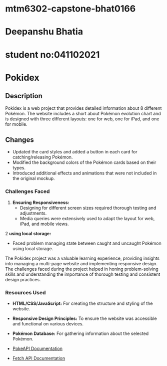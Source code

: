 # mtm6302-capstone-bhat0166

# Deepanshu Bhatia

# student no:041102021

# Pokidex

## Description

Pokidex is a web project that provides detailed information about 8 different Pokémon. The website includes a short about Pokémon evolution chart and is designed with three different layouts: one for web, one for iPad, and one for mobile.

## Changes

- Updated the card styles and added a button in each card for catching/releasing Pokémon.
- Modified the background colors of the Pokémon cards based on their types.
- Introduced additional effects and animations that were not included in the original mockup.

### Challenges Faced

1. **Ensuring Responsiveness:**
   - Designing for different screen sizes required thorough testing and adjustments.
   - Media queries were extensively used to adapt the layout for web, iPad, and mobile views.

2 **using local storage:**

- Faced problem managing state between caught and uncaught Pokémon using local storage.

The Pokidex project was a valuable learning experience, providing insights into managing a multi-page website and implementing responsive design. The challenges faced during the project helped in honing problem-solving skills and understanding the importance of thorough testing and consistent design practices.

### Resources Used

- **HTML/CSS/JavaScript:** For creating the structure and styling of the website.
- **Responsive Design Principles:** To ensure the website was accessible and functional on various devices.
- **Pokémon Database:** For gathering information about the selected Pokémon.

- [PokeAPI Documentation](https://pokeapi.co/docs/v2)
- [Fetch API Documentation](https://developer.mozilla.org/en-US/docs/Web/API/Fetch_API)
